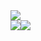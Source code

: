 <img src="http://github-profile-summary-cards.vercel.app/api/cards/profile-details?username=JioShun&theme=vue">
<div style="display: flex;">
  <img src="http://github-profile-summary-cards.vercel.app/api/cards/repos-per-language?username=JioShun&theme=vue">
  <img src="http://github-profile-summary-cards.vercel.app/api/cards/most-commit-language?username=JioShun&theme=vue">
</div>
